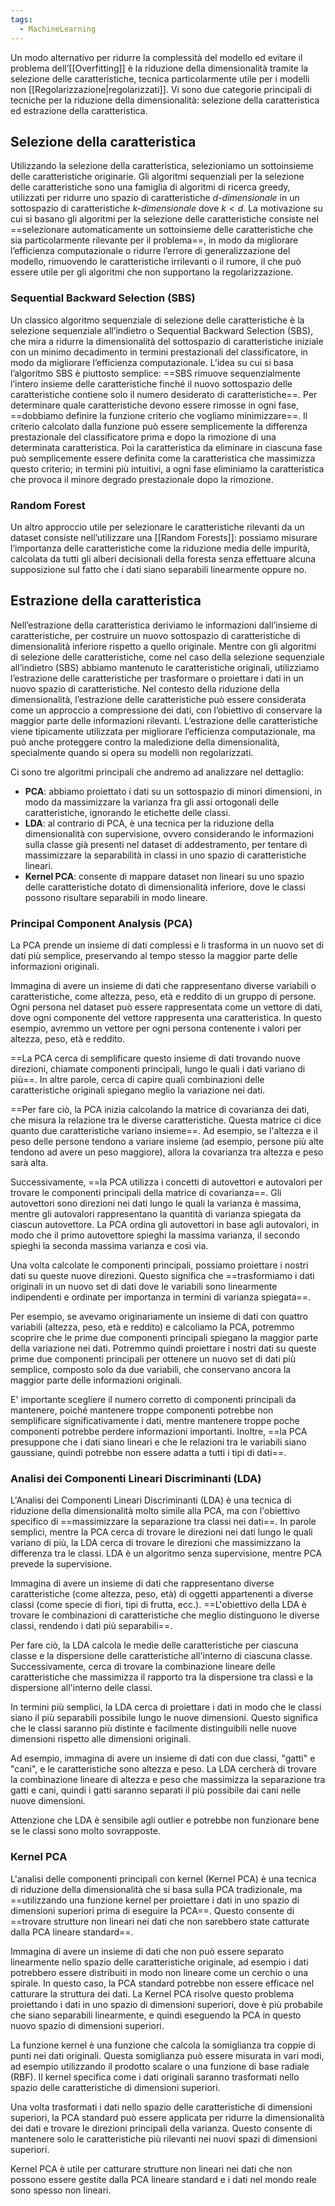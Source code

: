 ```yaml
---
tags:
  - MachineLearning
---
```

Un modo alternativo per ridurre la complessità del modello ed evitare il problema dell’[[Overfitting]] è la riduzione della dimensionalità tramite la selezione delle caratteristiche, tecnica particolarmente utile per i modelli non [[Regolarizzazione|regolarizzati]].
Vi sono due categorie principali di tecniche per la riduzione della dimensionalità: selezione della caratteristica ed estrazione della caratteristica. 

## Selezione della caratteristica

Utilizzando la selezione della caratteristica, selezioniamo un sottoinsieme delle caratteristiche originarie.
Gli algoritmi sequenziali per la selezione delle caratteristiche sono una famiglia di algoritmi di ricerca greedy, utilizzati per ridurre uno spazio di caratteristiche *d-dimensionale* in un sottospazio di caratteristiche *k-dimensionale* dove $k < d$.
La motivazione su cui si basano gli algoritmi per la selezione delle caratteristiche consiste nel ==selezionare automaticamente un sottoinsieme delle caratteristiche che sia particolarmente rilevante per il problema==, in modo da migliorare l’efficienza computazionale o ridurre l’errore di generalizzazione del modello, rimuovendo le caratteristiche irrilevanti o il rumore, il che può essere utile per gli algoritmi che non supportano la regolarizzazione.
### Sequential Backward Selection (SBS)

Un classico algoritmo sequenziale di selezione delle caratteristiche è la selezione sequenziale all’indietro o Sequential Backward Selection (SBS), che mira a ridurre la dimensionalità del sottospazio di caratteristiche iniziale con un minimo decadimento in termini prestazionali del classificatore, in modo da migliorare l’efficienza computazionale.
L’idea su cui si basa l’algoritmo SBS è piuttosto semplice: ==SBS rimuove sequenzialmente l’intero insieme delle caratteristiche finché il nuovo sottospazio delle caratteristiche contiene solo il numero desiderato di caratteristiche==.
Per determinare quale caratteristiche devono essere rimosse in ogni fase, ==dobbiamo definire la funzione criterio che vogliamo minimizzare==.
Il criterio calcolato dalla funzione può essere semplicemente la differenza prestazionale del classificatore prima e dopo la rimozione di una determinata caratteristica. Poi la caratteristica da eliminare in ciascuna fase può semplicemente essere definita come la caratteristica che massimizza questo criterio; in termini più intuitivi, a ogni fase eliminiamo la caratteristica che provoca il minore degrado prestazionale dopo la rimozione.

### Random Forest
Un altro approccio utile per selezionare le caratteristiche rilevanti da un dataset consiste nell’utilizzare una [[Random Forests]]: possiamo misurare l’importanza delle caratteristiche come la riduzione media delle impurità, calcolata da tutti gli alberi decisionali della foresta senza effettuare alcuna supposizione sul fatto che i dati siano separabili linearmente oppure no.

## Estrazione della caratteristica

Nell’estrazione della caratteristica deriviamo le informazioni dall’insieme di caratteristiche, per costruire un nuovo sottospazio di caratteristiche di dimensionalità inferiore rispetto a quello originale.
Mentre con gli algoritmi di selezione delle caratteristiche, come nel caso della selezione sequenziale all’indietro (SBS) abbiamo mantenuto le caratteristiche originali, utilizziamo l’estrazione delle caratteristiche per trasformare o proiettare i dati in un nuovo spazio di caratteristiche. Nel contesto della riduzione della dimensionalità, l’estrazione delle caratteristiche può essere considerata come un approccio a compressione dei dati, con l’obiettivo di conservare la maggior parte delle informazioni rilevanti. L’estrazione delle caratteristiche viene tipicamente utilizzata per migliorare l’efficienza computazionale, ma può anche proteggere contro la maledizione della dimensionalità, specialmente quando si opera su modelli non regolarizzati.

Ci sono tre algoritmi principali che andremo ad analizzare nel dettaglio:
* **PCA**: abbiamo proiettato i dati su un sottospazio di minori dimensioni, in modo da massimizzare la varianza fra gli assi ortogonali delle caratteristiche, ignorando le etichette delle classi.
* **LDA**: al contrario di PCA, è una tecnica per la riduzione della dimensionalità con supervisione, ovvero considerando le informazioni sulla classe già presenti nel dataset di addestramento, per tentare di massimizzare la separabilità in classi in uno spazio di caratteristiche lineari.
* **Kernel PCA**: consente di mappare dataset non lineari su uno spazio delle caratteristiche dotato di dimensionalità inferiore, dove le classi possono risultare separabili in modo lineare. 

### Principal Component Analysis (PCA) 

La PCA prende un insieme di dati complessi e li trasforma in un nuovo set di dati più semplice, preservando al tempo stesso la maggior parte delle informazioni originali.

Immagina di avere un insieme di dati che rappresentano diverse variabili o caratteristiche, come altezza, peso, età e reddito di un gruppo di persone. Ogni persona nel dataset può essere rappresentata come un vettore di dati, dove ogni componente del vettore rappresenta una caratteristica. In questo esempio, avremmo un vettore per ogni persona contenente i valori per altezza, peso, età e reddito.

==La PCA cerca di semplificare questo insieme di dati trovando nuove direzioni, chiamate componenti principali, lungo le quali i dati variano di più==. In altre parole, cerca di capire quali combinazioni delle caratteristiche originali spiegano meglio la variazione nei dati.

==Per fare ciò, la PCA inizia calcolando la matrice di covarianza dei dati, che misura la relazione tra le diverse caratteristiche. Questa matrice ci dice quanto due caratteristiche variano insieme==. Ad esempio, se l'altezza e il peso delle persone tendono a variare insieme (ad esempio, persone più alte tendono ad avere un peso maggiore), allora la covarianza tra altezza e peso sarà alta.

Successivamente, ==la PCA utilizza i concetti di autovettori e autovalori per trovare le componenti principali della matrice di covarianza==. Gli autovettori sono direzioni nei dati lungo le quali la varianza è massima, mentre gli autovalori rappresentano la quantità di varianza spiegata da ciascun autovettore. La PCA ordina gli autovettori in base agli autovalori, in modo che il primo autovettore spieghi la massima varianza, il secondo spieghi la seconda massima varianza e così via.

Una volta calcolate le componenti principali, possiamo proiettare i nostri dati su queste nuove direzioni. Questo significa che ==trasformiamo i dati originali in un nuovo set di dati dove le variabili sono linearmente indipendenti e ordinate per importanza in termini di varianza spiegata==.

Per esempio, se avevamo originariamente un insieme di dati con quattro variabili (altezza, peso, età e reddito) e calcoliamo la PCA, potremmo scoprire che le prime due componenti principali spiegano la maggior parte della variazione nei dati. Potremmo quindi proiettare i nostri dati su queste prime due componenti principali per ottenere un nuovo set di dati più semplice, composto solo da due variabili, che conservano ancora la maggior parte delle informazioni originali.

E' importante scegliere il numero corretto di componenti principali da mantenere, poiché mantenere troppe componenti potrebbe non semplificare significativamente i dati, mentre mantenere troppe poche componenti potrebbe perdere informazioni importanti.
Inoltre, ==la PCA presuppone che i dati siano lineari e che le relazioni tra le variabili siano gaussiane, quindi potrebbe non essere adatta a tutti i tipi di dati==.

### Analisi dei Componenti Lineari Discriminanti (LDA)

L'Analisi dei Componenti Lineari Discriminanti (LDA) è una tecnica di riduzione della dimensionalità molto simile alla PCA, ma con l'obiettivo specifico di ==massimizzare la separazione tra classi nei dati==. In parole semplici, mentre la PCA cerca di trovare le direzioni nei dati lungo le quali variano di più, la LDA cerca di trovare le direzioni che massimizzano la differenza tra le classi.
LDA è un algoritmo senza supervisione, mentre PCA prevede la supervisione.

Immagina di avere un insieme di dati che rappresentano diverse caratteristiche (come altezza, peso, età) di oggetti appartenenti a diverse classi (come specie di fiori, tipi di frutta, ecc.). ==L'obiettivo della LDA è trovare le combinazioni di caratteristiche che meglio distinguono le diverse classi, rendendo i dati più separabili==.

Per fare ciò, la LDA calcola le medie delle caratteristiche per ciascuna classe e la dispersione delle caratteristiche all'interno di ciascuna classe. Successivamente, cerca di trovare la combinazione lineare delle caratteristiche che massimizza il rapporto tra la dispersione tra classi e la dispersione all'interno delle classi.

In termini più semplici, la LDA cerca di proiettare i dati in modo che le classi siano il più separabili possibile lungo le nuove dimensioni. Questo significa che le classi saranno più distinte e facilmente distinguibili nelle nuove dimensioni rispetto alle dimensioni originali.

Ad esempio, immagina di avere un insieme di dati con due classi, "gatti" e "cani", e le caratteristiche sono altezza e peso. La LDA cercherà di trovare la combinazione lineare di altezza e peso che massimizza la separazione tra gatti e cani, quindi i gatti saranno separati il più possibile dai cani nelle nuove dimensioni.

Attenzione che LDA è sensibile agli outlier e potrebbe non funzionare bene se le classi sono molto sovrapposte.

### Kernel PCA

L'analisi delle componenti principali con kernel (Kernel PCA) è una tecnica di riduzione della dimensionalità che si basa sulla PCA tradizionale, ma ==utilizzando una funzione kernel per proiettare i dati in uno spazio di dimensioni superiori prima di eseguire la PCA==. Questo consente di ==trovare strutture non lineari nei dati che non sarebbero state catturate dalla PCA lineare standard==.

Immagina di avere un insieme di dati che non può essere separato linearmente nello spazio delle caratteristiche originale, ad esempio i dati potrebbero essere distribuiti in modo non lineare come un cerchio o una spirale. In questo caso, la PCA standard potrebbe non essere efficace nel catturare la struttura dei dati. La Kernel PCA risolve questo problema proiettando i dati in uno spazio di dimensioni superiori, dove è più probabile che siano separabili linearmente, e quindi eseguendo la PCA in questo nuovo spazio di dimensioni superiori.

La funzione kernel è una funzione che calcola la somiglianza tra coppie di punti nei dati originali. Questa somiglianza può essere misurata in vari modi, ad esempio utilizzando il prodotto scalare o una funzione di base radiale (RBF). Il kernel specifica come i dati originali saranno trasformati nello spazio delle caratteristiche di dimensioni superiori.

Una volta trasformati i dati nello spazio delle caratteristiche di dimensioni superiori, la PCA standard può essere applicata per ridurre la dimensionalità dei dati e trovare le direzioni principali della varianza. Questo consente di mantenere solo le caratteristiche più rilevanti nei nuovi spazi di dimensioni superiori.

Kernel PCA è utile per catturare strutture non lineari nei dati che non possono essere gestite dalla PCA lineare standard e i dati nel mondo reale sono spesso non lineari.